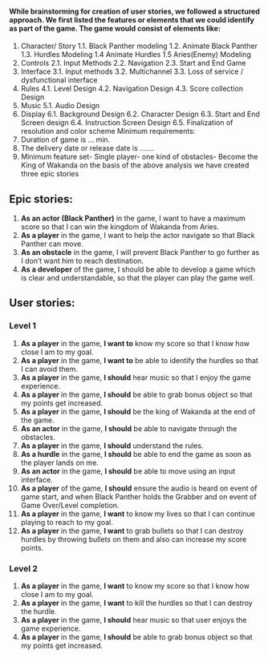 #### While brainstorming for creation of user stories, we followed a structured approach. We first listed the features or elements that we could identify as part of the game. The game would consist of elements like:
1.	Character/ Story 1.1. Black Panther modeling 1.2. Animate Black Panther 1.3. Hurdles Modeling 1.4 Animate Hurdles 1.5 Aries(Enemy) Modeling
2.	Controls 2.1. Input Methods 2.2. Navigation 2.3. Start and End Game
3.	Interface 3.1. Input methods 3.2. Multichannel 3.3. Loss of service / dysfunctional interface
4.	Rules 4.1. Level Design 4.2. Navigation Design 4.3. Score collection Design
5.	Music 5.1. Audio Design
6.	Display 6.1. Background Design 6.2. Character Design 6.3. Start and End Screen design 6.4. Instruction Screen Design 6.5. Finalization of resolution and color scheme Minimum requirements:
7.	Duration of game is … min.
8.	The delivery date or release date is …….
9.	Minimum feature set- Single player- one kind of obstacles- Become the King of Wakanda on the basis of the above analysis we have created three epic stories

## Epic stories:
1.	**As an actor (Black Panther)** in the game, I want to have a maximum score so that I can win the kingdom of Wakanda from Aries.
2.	**As a player** in the game, I want to help the actor navigate so that Black Panther can move.
3.	**As an obstacle** in the game, I will prevent Black Panther to go further as I don’t want him to reach destination.
4.	**As a developer** of the game, I should be able to develop a game which is clear and understandable, so that the player can play the game well.

## User stories:
### Level 1
1.	**As a player** in the game, **I want to** know my score so that I know how close I am to my goal.
2.	**As a player** in the game, **I want to** be able to identify the hurdles so that I can avoid them.
3.	**As a player** in the game, **I should** hear music so that I enjoy the game experience.
4.	**As a player** in the game, **I should** be able to grab bonus object so that my points get increased.
5.	**As a player** in the game, **I should** be the king of Wakanda at the end of the game.
6.	**As an actor** in the game, **I should** be able to navigate through the obstacles.
7.	**As a player** in the game, **I should** understand the rules.
8.	**As a hurdle** in the game, **I should** be able to end the game as soon as the player lands on me.
9.	**As an actor** in the game, **I should** be able to move using an input interface.
10.	**As a player** of the game, **I should** ensure the audio is heard on event of game start, and when Black Panther holds the Grabber and on event of Game Over/Level completion.
11.	**As a player** in the game, **I want** to know my lives so that I can continue playing to reach to my goal.
12.	**As a player** in the game, **I want** to grab bullets so that I can destroy hurdles by throwing bullets on them and also can increase my score points.

### Level 2
1.	**As a player** in the game, **I want** to know my score so that I know how close I am to my goal.
2.	**As a player** in the game, **I want** to kill the hurdles so that I can destroy the hurdle.
3.	**As a player** in the game, **I should** hear music so that user enjoys the game experience.
4.	**As a player** in the game, **I should** be able to grab bonus object so that my points get increased.

